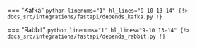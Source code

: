 === "Kafka"
    ```python linenums="1" hl_lines="9-10 13-14"
    {!> docs_src/integrations/fastapi/depends_kafka.py !}
    ```

=== "Rabbit"
    ```python linenums="1" hl_lines="9-10 13-14"
    {!> docs_src/integrations/fastapi/depends_rabbit.py !}
    ```
